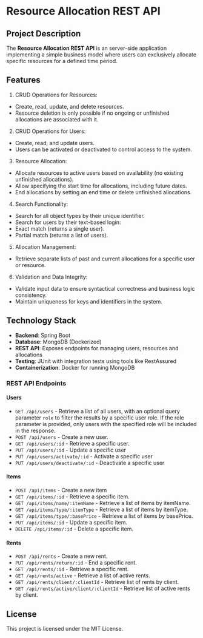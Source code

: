 # Resource Allocation REST API

## Project Description
The **Resource Allocation REST API** is an server-side application implementing a simple business model where users can exclusively allocate specific resources for a defined time period.

## Features
1. CRUD Operations for Resources:
  * Create, read, update, and delete resources.
  * Resource deletion is only possible if no ongoing or unfinished allocations are associated with it.

2. CRUD Operations for Users:
  * Create, read, and update users.
  * Users can be activated or deactivated to control access to the system.

3. Resource Allocation:
  * Allocate resources to active users based on availability (no existing unfinished allocations).
  * Allow specifying the start time for allocations, including future dates.
  * End allocations by setting an end time or delete unfinished allocations.

4. Search Functionality:
  * Search for all object types by their unique identifier.
  * Search for users by their text-based login:
  * Exact match (returns a single user).
  * Partial match (returns a list of users).

5. Allocation Management:
  * Retrieve separate lists of past and current allocations for a specific user or resource.

6. Validation and Data Integrity:
  * Validate input data to ensure syntactical correctness and business logic consistency.
  * Maintain uniqueness for keys and identifiers in the system.

## Technology Stack
* **Backend**: Spring Boot
* **Database**: MongoDB (Dockerized)
* **REST API**: Exposes endpoints for managing users, resources and allocations
* **Testing**: JUnit with integration tests using tools like RestAssured
* **Containerization**: Docker for running MongoDB

### REST API Endpoints

#### Users
* `GET /api/users` - Retrieve a list of all users, with an optional query parameter `role` to filter the results by a specific user role. If the role parameter is provided, only users with the specified role will be included in the response.
* `POST /api/users` - Create a new user.
* `GET /api/users/:id` - Retrieve a specific user.
* `PUT /api/users/:id` - Update a specific user
* `PUT /api/users/activate/:id` - Activate a specific user
* `PUT /api/users/deactivate/:id` - Deactivate a specific user

#### Items
* `POST /api/items` - Create a new item
* `GET /api/items/:id` - Retrieve a specific item.
* `GET /api/items/name/:itemName` - Retrieve a list of items by itemName.
* `GET /api/items/type/:itemType` - Retrieve a list of items by itemType.
* `GET /api/items/type/:basePrice` - Retrieve a list of items by basePrice.
* `PUT /api/items/:id` - Update a specific item.
* `DELETE /api/items/:id` - Delete a specific item.

#### Rents
* `POST /api/rents` - Create a new rent.
* `PUT /api/rents/return/:id` - End a specific rent.
* `GET /api/rents/:id` - Retrieve a specific rent.
* `GET /api/rents/active` - Retrieve a list of active rents.
* `GET /api/rents/client/:clientId` - Retrieve list of rents by client.
* `GET /api/rents/active/client/:clientId` - Retrieve list of active rents by client.

## License
This project is licensed under the MIT License.
